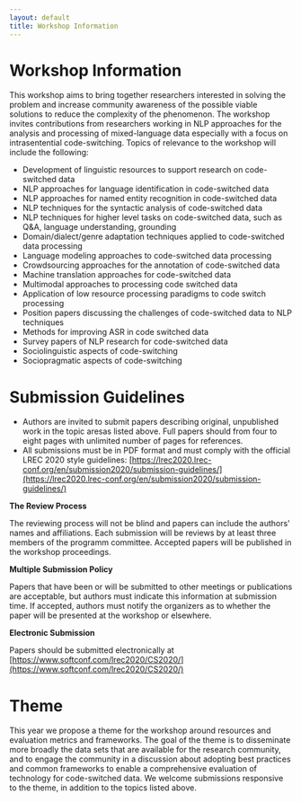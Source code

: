 ```yaml
---
layout: default
title: Workshop Information
---
```


# Workshop Information

This workshop aims to bring together researchers interested in solving the problem and increase community awareness of the possible viable solutions to reduce the complexity of the phenomenon. The workshop invites contributions from researchers working in NLP approaches for the analysis and processing of mixed-language data especially with a focus on intrasentential code-switching. Topics of relevance to the workshop will include the following:

- Development of linguistic resources to support research on code-switched data
- NLP approaches for language identification in code-switched data
- NLP approaches for named entity recognition in code-switched data
- NLP techniques for the syntactic analysis of code-switched data
- NLP techniques for higher level tasks on code-switched data, such as Q&A, language understanding, grounding
- Domain/dialect/genre adaptation techniques applied to code-switched data processing
- Language modeling approaches to code-switched data processing
- Crowdsourcing approaches for the annotation of code-switched data
- Machine translation approaches for code-switched data
- Multimodal approaches to processing code switched data
- Application of low resource processing paradigms to code switch processing 
- Position papers discussing the challenges of code-switched data to NLP techniques
- Methods for improving ASR in code switched data
- Survey papers of NLP research for code-switched data
- Sociolinguistic aspects of code-switching
- Sociopragmatic aspects of code-switching

# Submission Guidelines

- Authors are invited to submit papers describing original, unpublished work in the topic aresas listed above. Full papers should from four to eight pages with unlimited number of pages for references.
- All submissions must be in PDF format and must comply with the official LREC 2020 style guidelines: [https://lrec2020.lrec-conf.org/en/submission2020/submission-guidelines/](https://lrec2020.lrec-conf.org/en/submission2020/submission-guidelines/)

**The Review Process**

The reviewing process will not be blind and papers can include the authors' names and affiliations. Each submission will be reviews by at least three members of the programm committee. Accepted papers will be published in the workshop proceedings.

**Multiple Submission Policy**

Papers that have been or will be submitted to other meetings or publications are acceptable, but authors must indicate this information at submission time. If accepted, authors must notify the organizers as to whether the paper will be presented at the workshop or elsewhere.

**Electronic Submission**

Papers should be submitted electronically at [https://www.softconf.com/lrec2020/CS2020/](https://www.softconf.com/lrec2020/CS2020/)

# Theme

This year we propose a theme for the workshop around resources and evaluation metrics and frameworks. The goal of the theme is to disseminate more broadly the data sets that are available for the research community, and to engage the community in a discussion about adopting best practices and common frameworks to enable a comprehensive evaluation of technology for code-switched data. We welcome submissions responsive to the theme, in addition to the topics listed above.


